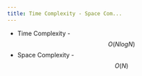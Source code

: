 ```yaml
---
title: Time Complexity - Space Com...
---
```


* Time Complexity - $$O(NlogN)$$
* Space Complexity - $$O(N)$$&#x20;
